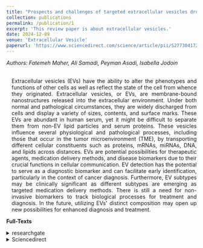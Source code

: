 ```yaml
---
title: "Prospects and challenges of targeted extracellular vesicles drug delivery for cancer treatment"
collection: publications
permalink: /publication/1
excerpt: 'This review paper is about extracellular vesicles.'
date: 2024-12-09
venue: 'Extracellular Vesicle'
paperurl: 'https://www.sciencedirect.com/science/article/pii/S277304172400026X'
---
```

<address class="author">Authors: Fatemeh Maher, Ali Samadi, Peyman Asadi, Isabella Jodoin</address><br>
<p align="justify" style="padding-left: 1em">
Extracellular vesicles (EVs) have the ability to alter the phenotypes and functions of other cells as well as reflect the state of the cell from whence they originated.
Extracellular vesicles, or EVs, are membrane-bound nanostructures released into the extracellular environment. Under both normal and pathological circumstances, they are 
widely discharged from cells and display a variety of sizes, contents, and surface marks. These EVs are abundant in human serum, yet it might be difficult to separate 
them from non-EV lipid particles and serum proteins. These vesicles influence several physiological and pathological processes, including those that occur in the tumor 
microenvironment (TME), by transporting different cellular constituents such as proteins, mRNAs, miRNAs, DNA, and lipids across distances. EVs are potential possibilities 
for therapeutic agents, medication delivery methods, and disease biomarkers due to their crucial functions in cellular communication. EV detection has the potential to 
serve as a diagnostic biomarker and can facilitate early identification, particularly in the context of cancer diagnosis. Furthermore, EV subtypes may be clinically 
significant as different subtypes are emerging as targeted medication delivery methods. There is still a need for non-invasive biomarkers to track biological 
processes for treatment and diagnosis. In the future, utilizing EVs' distinct composition may open up new possibilities for enhanced diagnosis and treatment.
</p>

<b>Full-Texts</b>
<details>
<summary>researchgate</summary>
  <a href="https://www.researchgate.net/publication/386596459_Prospects_and_challenges_of_targeted_extracellular_vesicles_drug_delivery_for_cancer_treatment">https://www.researchgate.net/publication/386596459_Prospects_and_challenges_of_targeted_extracellular_vesicles_drug_delivery_for_cancer_treatment</a>
</details>
<details>
<summary>Sciencedirect</summary>
  <a href="https://www.sciencedirect.com/science/article/pii/S277304172400026X">https://www.sciencedirect.com/science/article/pii/S277304172400026X</a>
</details>

